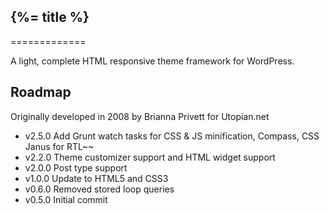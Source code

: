 ## {%= title %}
=============

A light, complete HTML responsive theme framework for WordPress.

## Roadmap

Originally developed in 2008 by Brianna Privett for Utopian.net

* v2.5.0	Add Grunt watch tasks for CSS & JS minification, Compass, CSS Janus for RTL~~
* v2.2.0	Theme customizer support and HTML widget support
* v2.0.0	Post type support
* v1.0.0	Update to HTML5 and CSS3
* v0.6.0	Removed stored loop queries
* v0.5.0	Initial commit
